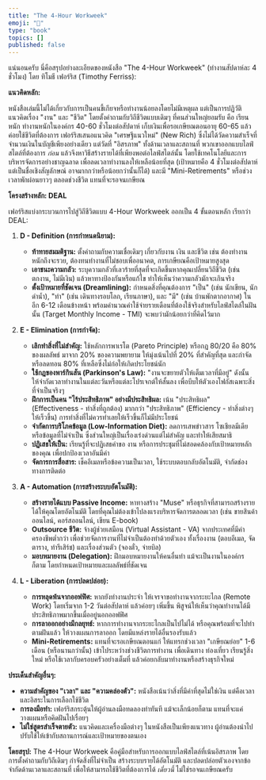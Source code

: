 ```yaml
---
title: "The 4-Hour Workweek"
emoji: "🤖"
type: "book" 
topics: []
published: false
---
```


แน่นอนครับ นี่คือสรุปอย่างละเอียดของหนังสือ "The 4-Hour Workweek" (ทำงานสัปดาห์ละ 4 ชั่วโมง) โดย ทิโมธี เฟอร์ริส (Timothy Ferriss):

**แนวคิดหลัก:**

หนังสือเล่มนี้ไม่ได้เกี่ยวกับการเป็นคนขี้เกียจหรือทำงานน้อยลงโดยไม่มีเหตุผล แต่เป็นการปฏิวัติแนวคิดเรื่อง "งาน" และ "ชีวิต" โดยตั้งคำถามกับวิถีชีวิตแบบเดิมๆ ที่คนส่วนใหญ่ยอมรับ คือ เรียนหนัก ทำงานหนักในองค์กร 40-60 ชั่วโมงต่อสัปดาห์ เก็บเงินเพื่อรอเกษียณตอนอายุ 60-65 แล้วค่อยใช้ชีวิตที่ต้องการ เฟอร์ริสเสนอแนวคิด "เศรษฐีแนวใหม่" (New Rich) ซึ่งไม่ได้วัดความสำเร็จที่จำนวนเงินในบัญชีเพียงอย่างเดียว แต่วัดที่ "อิสรภาพ" ทั้งด้านเวลาและสถานที่ พวกเขาออกแบบไลฟ์สไตล์ที่ต้องการ *ก่อน* แล้วจึงหาวิธีสร้างรายได้ที่เพียงพอต่อไลฟ์สไตล์นั้น โดยใช้เทคโนโลยีและการบริหารจัดการอย่างชาญฉลาด เพื่อลดเวลาทำงานลงให้เหลือน้อยที่สุด (เป้าหมายคือ 4 ชั่วโมงต่อสัปดาห์ แต่เป็นชื่อเชิงสัญลักษณ์ อาจมากกว่าหรือน้อยกว่านั้นก็ได้) และมี "Mini-Retirements" หรือช่วงเวลาพักผ่อนยาวๆ ตลอดช่วงชีวิต แทนที่จะรอจนเกษียณ

**โครงสร้างหลัก: DEAL**

เฟอร์ริสแบ่งกระบวนการไปสู่วิถีชีวิตแบบ 4-Hour Workweek ออกเป็น 4 ขั้นตอนหลัก เรียกว่า DEAL:

1.  **D - Definition (การกำหนดนิยาม):**
    *   **ท้าทายสมมติฐาน:** ตั้งคำถามกับความเชื่อเดิมๆ เกี่ยวกับงาน เงิน และชีวิต เช่น ต้องทำงานหนักถึงจะรวย, ต้องทนทำงานที่ไม่ชอบเพื่ออนาคต, การเกษียณคือเป้าหมายสูงสุด
    *   **เอาชนะความกลัว:** ระบุความกลัวที่เลวร้ายที่สุดที่จะเกิดขึ้นหากคุณเปลี่ยนวิถีชีวิต (เช่น ตกงาน, ไม่มีเงิน) แล้วหาทางป้องกันหรือแก้ไข ทำให้เห็นว่าความกลัวมักจะเกินจริง
    *   **ตั้งเป้าหมายที่ชัดเจน (Dreamlining):** กำหนดสิ่งที่คุณต้องการ "เป็น" (เช่น นักเขียน, นักดำน้ำ), "ทำ" (เช่น เดินทางรอบโลก, เรียนภาษา), และ "มี" (เช่น บ้านพักตากอากาศ) ในอีก 6-12 เดือนข้างหน้า พร้อมคำนวณค่าใช้จ่ายรายเดือนที่ต้องใช้จริงสำหรับไลฟ์สไตล์ในฝันนั้น (Target Monthly Income - TMI) จะพบว่ามักน้อยกว่าที่คิดไว้มาก

2.  **E - Elimination (การกำจัด):**
    *   **เลิกทำสิ่งที่ไม่สำคัญ:** ใช้หลักการพาเรโต (Pareto Principle) หรือกฎ 80/20 คือ 80% ของผลลัพธ์ มาจาก 20% ของความพยายาม ให้มุ่งเน้นไปที่ 20% ที่สำคัญที่สุด และกำจัดหรือลดทอน 80% ที่เหลือซึ่งไม่ก่อให้เกิดประโยชน์นัก
    *   **ใช้กฎของพาร์กินสัน (Parkinson's Law):** "งานจะขยายตัวให้เต็มเวลาที่มีอยู่" ดังนั้น ให้จำกัดเวลาทำงานในแต่ละวันหรือแต่ละโปรเจกต์ให้สั้นลง เพื่อบีบให้ตัวเองโฟกัสเฉพาะสิ่งที่จำเป็นจริงๆ
    *   **ฝึกการเป็นคน "ไร้ประสิทธิภาพ" อย่างมีประสิทธิผล:** เน้น "ประสิทธิผล" (Effectiveness - ทำสิ่งที่ถูกต้อง) มากกว่า "ประสิทธิภาพ" (Efficiency - ทำสิ่งต่างๆ ให้เร็วขึ้น) การทำสิ่งที่ไม่ควรทำเลยให้เร็วขึ้นก็ไม่มีประโยชน์
    *   **จำกัดการบริโภคข้อมูล (Low-Information Diet):** ลดการเสพข่าวสาร โซเชียลมีเดีย หรือข้อมูลที่ไม่จำเป็น ซึ่งส่วนใหญ่เป็นเรื่องเร่งด่วนแต่ไม่สำคัญ และทำให้เสียสมาธิ
    *   **ปฏิเสธให้เป็น:** เรียนรู้ที่จะปฏิเสธคำขอ งาน หรือการประชุมที่ไม่สอดคล้องกับเป้าหมายหลักของคุณ เพื่อปกป้องเวลาอันมีค่า
    *   **จัดการการสื่อสาร:** เช็คอีเมลหรือข้อความเป็นเวลา, ใช้ระบบตอบกลับอัตโนมัติ, จำกัดช่องทางการติดต่อ

3.  **A - Automation (การสร้างระบบอัตโนมัติ):**
    *   **สร้างรายได้แบบ Passive Income:** หาทางสร้าง "Muse" หรือธุรกิจที่สามารถสร้างรายได้ให้คุณโดยอัตโนมัติ โดยที่คุณไม่ต้องเข้าไปลงแรงบริหารจัดการตลอดเวลา (เช่น ขายสินค้าออนไลน์, คอร์สออนไลน์, เขียน E-book)
    *   **Outsource ชีวิต:** จ้างผู้ช่วยเสมือน (Virtual Assistant - VA) จากประเทศที่มีค่าครองชีพต่ำกว่า เพื่อช่วยจัดการงานที่ไม่จำเป็นต้องทำด้วยตัวเอง ทั้งเรื่องงาน (ตอบอีเมล, จัดตาราง, ทำรีเสิร์ช) และเรื่องส่วนตัว (จองตั๋ว, จ่ายบิล)
    *   **มอบหมายงาน (Delegation):** ฝึกมอบหมายงานให้คนอื่นทำ แม้จะเป็นงานในองค์กรก็ตาม โดยกำหนดเป้าหมายและผลลัพธ์ที่ชัดเจน

4.  **L - Liberation (การปลดปล่อย):**
    *   **การหลุดพ้นจากออฟฟิศ:** หากยังทำงานประจำ ให้เจรจาขอทำงานจากระยะไกล (Remote Work) โดยเริ่มจาก 1-2 วันต่อสัปดาห์ แล้วค่อยๆ เพิ่มขึ้น พิสูจน์ให้เห็นว่าคุณทำงานได้มีประสิทธิภาพมากขึ้นเมื่ออยู่นอกออฟฟิศ
    *   **การลาออกอย่างมีกลยุทธ์:** หากการทำงานจากระยะไกลเป็นไปไม่ได้ หรือคุณพร้อมที่จะไปทำตามฝันแล้ว ให้วางแผนการลาออก โดยมีแหล่งรายได้อื่นรองรับแล้ว
    *   **Mini-Retirements:** แทนที่จะรอเกษียณตอนแก่ ให้แทรกช่วงเวลา "เกษียณย่อย" 1-6 เดือน (หรือนานกว่านั้น) เข้าไประหว่างช่วงชีวิตการทำงาน เพื่อเดินทาง ท่องเที่ยว เรียนรู้สิ่งใหม่ หรือใช้เวลากับครอบครัวอย่างเต็มที่ แล้วค่อยกลับมาทำงานหรือสร้างธุรกิจใหม่

**ประเด็นสำคัญอื่นๆ:**

*   **ความสำคัญของ "เวลา" และ "ความคล่องตัว":** หนังสือเน้นว่าสิ่งที่มีค่าที่สุดไม่ใช่เงิน แต่คือเวลาและอิสระในการเลือกใช้ชีวิต
*   **การลงมือทำ:** เฟอร์ริสกระตุ้นให้ผู้อ่านลงมือทดลองทำทันที แม้จะเล็กน้อยก็ตาม แทนที่จะแค่วางแผนหรือคิดฝันไปเรื่อยๆ
*   **ไม่ใช่สูตรสำเร็จตายตัว:** แนวคิดและเครื่องมือต่างๆ ในหนังสือเป็นเพียงแนวทาง ผู้อ่านต้องนำไปปรับใช้ให้เข้ากับสถานการณ์และเป้าหมายของตนเอง

**โดยสรุป:** The 4-Hour Workweek คือคู่มือสำหรับการออกแบบไลฟ์สไตล์ที่เน้นอิสรภาพ โดยการตั้งคำถามกับวิถีเดิมๆ กำจัดสิ่งที่ไม่จำเป็น สร้างระบบรายได้อัตโนมัติ และปลดปล่อยตัวเองจากข้อจำกัดด้านเวลาและสถานที่ เพื่อให้สามารถใช้ชีวิตที่ต้องการได้ *เดี๋ยวนี้* ไม่ใช่รอจนเกษียณครับ
